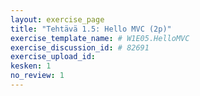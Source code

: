 ```yaml
---
layout: exercise_page
title: "Tehtävä 1.5: Hello MVC (2p)"
exercise_template_name: # W1E05.HelloMVC
exercise_discussion_id: # 82691
exercise_upload_id: 
kesken: 1
no_review: 1
---
```




